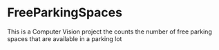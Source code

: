 # FreeParkingSpaces
This is a Computer Vision project the counts the number of free parking spaces that are available in a parking lot
